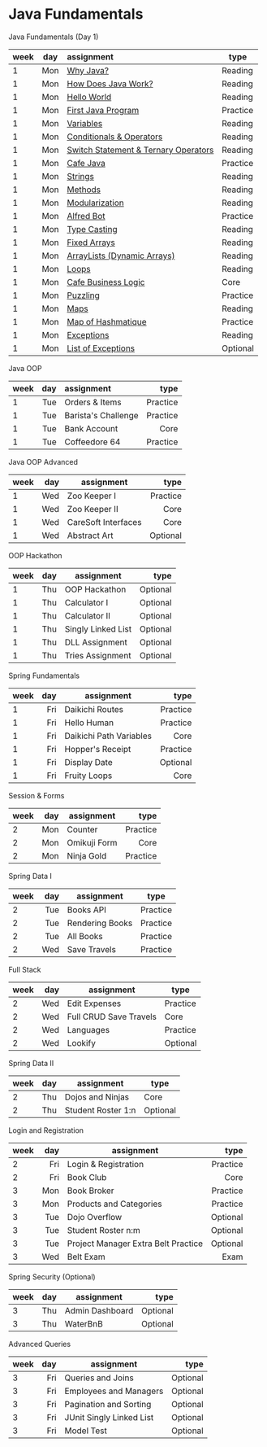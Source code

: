 # Java Fundamentals

Java Fundamentals (Day 1)

| week | day | assignment                                                                                                | type     |
|------|-----|:----------------------------------------------------------------------------------------------------------|----------|
| 1    | Mon | [Why Java?](src/FundamentalsDay01/Reading/WhyJava/WhyJava.md)                                             | Reading  |
| 1    | Mon | [How Does Java Work?](src/FundamentalsDay01/Reading/HowDoesJavaWork/HowDoesJavaWork.java)                 | Reading  |
| 1    | Mon | [Hello World](src/FundamentalsDay01/Reading/HelloWorld/Test.java)                                         | Reading  |
| 1    | Mon | [First Java Program](src/FundamentalsDay01/Assignments/FirstJavaProgram/README.md)                        | Practice |
| 1    | Mon | [Variables](src/FundamentalsDay01/Reading/Variables/Variables.java)                                       | Reading  |
| 1    | Mon | [Conditionals & Operators](src/FundamentalsDay01/Reading/ConditionalsAndOperators/README.md)              | Reading  |
| 1    | Mon | [Switch Statement & Ternary Operators](src/FundamentalsDay01/Reading/SwitchAndTernaryOperators/README.md) | Reading  |
| 1    | Mon | [Cafe Java](src/FundamentalsDay01/Assignments/CafeJava/README.md)                                         | Practice |
| 1    | Mon | [Strings](src/FundamentalsDay01/Reading/Strings/Strings.java)                                             | Reading  |
| 1    | Mon | [Methods](src/FundamentalsDay01/Reading/Methods/Methods.java)                                             | Reading  |
| 1    | Mon | [Modularization](src/FundamentalsDay01/Reading/Modularization/Modularization.java)                        | Reading  |
| 1    | Mon | [Alfred Bot](src/FundamentalsDay01/Assignments/AlfredBot/README.md)                                       | Practice |
| 1    | Mon | [Type Casting](src/FundamentalsDay01/Reading/TypeCasting/TypeCasting.java)                                | Reading  |
| 1    | Mon | [Fixed Arrays](src/FundamentalsDay01/Reading/FixedArrays/FixedArrays.java)                                | Reading  |
| 1    | Mon | [ArrayLists (Dynamic Arrays)](src/FundamentalsDay01/Reading/ArrayLists/ArrayLists.java)                   | Reading  |
| 1    | Mon | [Loops](src/FundamentalsDay01/Reading/Loops/Loops.java)                                                   | Reading  |
| 1    | Mon | [Cafe Business Logic](src/FundamentalsDay01/Assignments/CafeBusinessLogic/README.md)	                     | Core     |
| 1    | Mon | [Puzzling](src/FundamentalsDay01/Assignments/Puzzling/README.md)                                          | Practice |
| 1    | Mon | [Maps](src/FundamentalsDay01/Reading/Maps/Maps.java)                                                      | Reading  |
| 1    | Mon | [Map of Hashmatique](src/FundamentalsDay01/Assignments/MapOfHashmatique/README.md)	                       | Practice |
| 1    | Mon | [Exceptions](src/FundamentalsDay01/Reading/Exceptions/Exceptions.java)                                    | Reading  |
| 1    | Mon | [List of Exceptions](src/FundamentalsDay01/Assignments/AlfredBot/README.md)                               | Optional |

Java OOP

| week | day | assignment           |     type |
|------|----:|:---------------------|---------:|
| 1    | Tue | Orders & Items	      | Practice |
| 1    | Tue | Barista's Challenge	 | Practice |
| 1    | Tue | Bank Account	        |     Core |
| 1    | Tue | Coffeedore 64	       | Practice |

Java OOP Advanced

| week | day | assignment           |     type |
|------|----:|----------------------|---------:|
| 1    | Wed | Zoo Keeper I	        | Practice |
| 1    | Wed | Zoo Keeper II	       |     Core |
| 1    | Wed | CareSoft Interfaces	 |     Core |
| 1    | Wed | Abstract Art 	       | Optional |

OOP Hackathon

| week | day | assignment          |     type |
|------|----:|---------------------|---------:|
| 1    | Thu | OOP Hackathon	      | Optional |
| 1    | Thu | Calculator I        | Optional |
| 1    | Thu | Calculator II 	     | Optional |
| 1    | Thu | Singly Linked List	 | Optional |
| 1    | Thu | DLL Assignment	     | Optional |
| 1    | Thu | Tries Assignment 	  | Optional |

Spring Fundamentals

| week | day | assignment               |     type |
|------|----:|--------------------------|---------:|
| 1    | Fri | Daikichi Routes	         | Practice |
| 1    | Fri | Hello Human	             | Practice |
| 1    | Fri | Daikichi Path Variables	 |     Core |
| 1    | Fri | Hopper's Receipt	        | Practice |
| 1    | Fri | 	Display Date	           | Optional |
| 1    | Fri | 	Fruity Loops	           |     Core |

Session & Forms

| week | day | assignment   |     type |
|------|----:|--------------|---------:|
| 2    | Mon | Counter	     | Practice |
| 2    | Mon | Omikuji Form |     Core |
| 2    | Mon | Ninja Gold	  | Practice |

Spring Data I

| week | day | assignment        | type     |
|------|----:|-------------------|----------|
| 2    | Tue | 	Books API	       | Practice |
| 2    | Tue | 	Rendering Books	 | Practice |
| 2    | Tue | All Books	        | Practice |
| 2    | Wed | 	Save Travels	    | Practice |

Full Stack

| week | day | assignment              | type     |
|------|----:|-------------------------|----------|
| 2    | Wed | Edit Expenses	          | Practice |
| 2    | Wed | Full CRUD Save Travels	 | Core     |
| 2    | Wed | Languages	              | Practice |
| 2    | Wed | Lookify	                | Optional |

Spring Data II

| week | day | assignment         | type     |
|------|----:|--------------------|----------|
| 2    | Thu | Dojos and Ninjas   | Core     |
| 2    | Thu | Student Roster 1:n | Optional |

Login and Registration

| week | day | assignment                          |     type |
|------|----:|-------------------------------------|---------:|
| 2    | Fri | Login & Registration                | Practice |
| 2    | Fri | Book Club	                          |     Core |
| 3    | Mon | Book Broker	                        | Practice |
| 3    | Mon | Products and Categories	            | Practice |
| 3    | Tue | Dojo Overflow	                      | Optional |
| 3    | Tue | Student Roster n:m	                 | Optional |
| 3    | Tue | Project Manager Extra Belt Practice | Optional |
| 3    | Wed | Belt Exam                           |     Exam |

Spring Security (Optional)

| week | day | assignment       |     type |
|------|----:|------------------|---------:|
| 3    | Thu | Admin Dashboard	 | Optional |
| 3    | Thu | WaterBnB	        | Optional |

Advanced Queries

| week | day | assignment                |     type |
|------|----:|---------------------------|---------:|
| 3    | Fri | Queries and Joins	        | Optional |
| 3    | Fri | Employees and Managers 	  | Optional |
| 3    | Fri | Pagination and Sorting	   | Optional |
| 3    | Fri | JUnit Singly Linked List	 | Optional |
| 3    | Fri | Model Test	               | Optional |